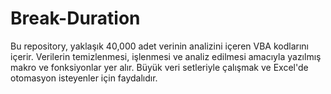 # Break-Duration
Bu repository, yaklaşık 40,000 adet verinin analizini içeren VBA kodlarını içerir. Verilerin temizlenmesi, işlenmesi ve analiz edilmesi amacıyla yazılmış makro ve fonksiyonlar yer alır. Büyük veri setleriyle çalışmak ve Excel'de otomasyon isteyenler için faydalıdır.
